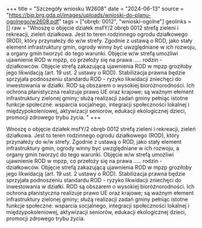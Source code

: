 +++
title = "Szczegóły wniosku W2608"
date = "2024-06-13"
source = "https://bip.brg.gda.pl/images/uploads/wnioski-do-planu-ogolnego/w2608.pdf"
tags = ["obręb: 0012", "wnioski-ogolne"]
geolinks = []
raw = "Wnoszę o objęcie działek msfY/2 obręb 0012 strefą zieleni i rekreacji, zieleń działkowa. Jest  to teren rodzinnego ogrodu działkowego (ROD), który przynałeży do w/w strefy. Zgodnie z ustawą o ROD, jako  stały element infrastruktury gmin, ogrody winny być uwzględniane w ich rozwoju, a organy gmin tworzyć do  tego warunki. Objęcie w/w strefą umożliwi ujawnienie ROD w mpzp, co przełoży się na prawa ..... rodzin -  działkowców. Objęcie strefą zakazującą ujawnienia ROD w mpzp groziłoby jego likwidacją (art. 19 ust. 2  ustawy o ROD). Stabilizacja prawna będzie sprzyjała podnoszeniu standardu ROD - ryzyko likwidacji zniechęci  do inwestowania w działki. ROD są obszarem o wysokiej bioróżnorodności. Ich ochrona płanistyczna realizuje  prawo UE oraz krajowe; są ważnym ełement infrastruktury zielonej gminy; służą realizacji zadań gminy pełniąc  istotne funkcje społeczne: wsparcia socjalnego, integracji społeczności lokalnej i międzypokoleniowej,   aktywizacji seniorów, edukacji ekologicznej dzieci, promocji zdrowego trybu życia.   "
+++

Wnoszę o objęcie działek msfY/2 obręb 0012 strefą zieleni i rekreacji, zieleń działkowa. Jest
 to teren rodzinnego ogrodu działkowego (ROD), który przynałeży do w/w strefy. Zgodnie z ustawą o ROD, jako
 stały element infrastruktury gmin, ogrody winny być uwzględniane w ich rozwoju, a organy gmin tworzyć do
 tego warunki. Objęcie w/w strefą umożliwi ujawnienie ROD w mpzp, co przełoży się na prawa ..... rodzin -
 działkowców. Objęcie strefą zakazującą ujawnienia ROD w mpzp groziłoby jego likwidacją (art. 19 ust. 2
 ustawy o ROD). Stabilizacja prawna będzie sprzyjała podnoszeniu standardu ROD - ryzyko likwidacji zniechęci
 do inwestowania w działki. ROD są obszarem o wysokiej bioróżnorodności. Ich ochrona płanistyczna realizuje
 prawo UE oraz krajowe; są ważnym ełement infrastruktury zielonej gminy; służą realizacji zadań gminy pełniąc
 istotne funkcje społeczne: wsparcia socjalnego, integracji społeczności lokalnej i międzypokoleniowej, 
 aktywizacji seniorów, edukacji ekologicznej dzieci, promocji zdrowego trybu życia. 
 


